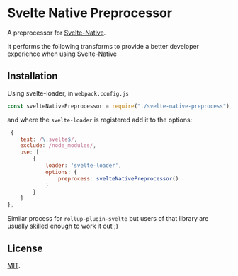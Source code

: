 # Svelte Native Preprocessor

A preprocessor for [Svelte-Native](https://github.com/halfnelson/svelte-native).

It performs the following transforms to provide a better developer experience when using Svelte-Native


## Installation

Using svelte-loader, in `webpack.config.js`

```js
const svelteNativePreprocessor = require("./svelte-native-preprocess");
```

and where the `svelte-loader` is registered add it to the options:

```js
 {
    test: /\.svelte$/,
    exclude: /node_modules/,
    use: [
        { 
            loader: 'svelte-loader',
            options: {
                preprocess: svelteNativePreprocessor()
            }
        }
    ]
},
```

Similar process for `rollup-plugin-svelte` but users of that library are usually skilled enough to work it out ;)


## License

[MIT](LICENSE).
